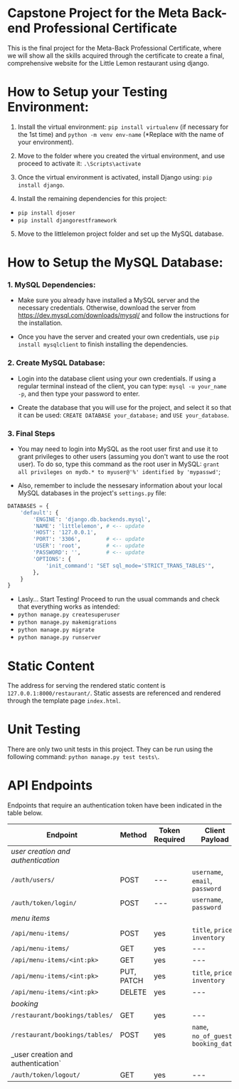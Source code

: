 # Capstone Project for the Meta Back-end Professional Certificate
This is the final project for the Meta-Back Professional Certificate, where we will show all the skills acquired through the certificate to create a final, comprehensive website for the Little Lemon restaurant using django.

# How to Setup your Testing Environment:
1. Install the virtual environment: `pip install virtualenv` (if necessary for the 1st time) and `python -m venv env-name` (*Replace with the name of your environment).

2. Move to the folder where you created the virtual environment, and use proceed to activate it: `.\Scripts\activate`

3. Once the virtual environment is activated, install Django using: `pip install django`. 

4. Install the remaining dependencies for this project: 
- `pip install djoser`
- `pip install djangorestframework`

5. Move to the littlelemon project folder and set up the MySQL database.

# How to Setup the MySQL Database:

### 1. MySQL Dependencies:
- Make sure you already have installed a MySQL server and the necessary credentials. Otherwise, download the server from https://dev.mysql.com/downloads/mysql/ and follow the instructions for the installation.

- Once you have the server and created your own credentials, use `pip install mysqlclient` to finish installing the dependencies.

### 2. Create MySQL Database:
- Login into the database client using your own credentials. If using a regular terminal instead of the client, you can type: `mysql -u your_name -p`, and then type your password to enter.

- Create the database that you will use for the project, and select it so that it can be used: `CREATE DATABASE your_database;` and `USE your_database`.

### 3. Final Steps
- You may need to login into MySQL as the root user first and use it to grant privileges to other users (assuming you don't want to use the root user). To do so, type this command as the root user in MySQL: `grant all privileges on mydb.* to myuser@'%' identified by 'mypasswd'`;

- Also, remember to include the nessesary information about your local MySQL databases in the project's `settings.py` file:

```python
DATABASES = {
    'default': {
        'ENGINE': 'django.db.backends.mysql',
        'NAME': 'littlelemon', # <-- update
        'HOST': '127.0.0.1',
        'PORT': '3306',        # <-- update
        'USER': 'root',        # <-- update
        'PASSWORD': '',        # <-- update
        'OPTIONS': {
            'init_command': "SET sql_mode='STRICT_TRANS_TABLES'",
        },
    }
}
```

- Lasly... Start Testing! Proceed to run the usual commands and check that everything works as intended:
- `python manage.py createsuperuser`
- `python manage.py makemigrations`
- `python manage.py migrate`
- `python manage.py runserver` 

# Static Content

The address for serving the rendered static content is `127.0.0.1:8000/restaurant/`.  Static assests are referenced and rendered through the template page `index.html`.

# Unit Testing

There are only two unit tests in this project.  They can be run using the following command: `python manage.py test tests\`.

# API Endpoints
Endpoints that require an authentication token have been indicated in the table below.

| Endpoint | Method | Token Required | Client Payload |  |
| --- | --- | --- | --- | --- |
| _user creation and authentication_ |  |  |  |  |
| `/auth/users/` | POST | --- | `username`, `email`, `password` |  |
| `/auth/token/login/` | POST | --- | `username`, `password` |  |
| _menu items_ |  |  |  |  |
| `/api/menu-items/` | POST | yes | `title`, `price`, `inventory` |  |
| `/api/menu-items/` | GET | yes | --- |  |
| `/api/menu-items/<int:pk>` | GET | yes | --- |  |
| `/api/menu-items/<int:pk>` | PUT, PATCH | yes | `title`, `price`, `inventory` |  |
| `/api/menu-items/<int:pk>` | DELETE | yes | --- |  |
| _booking_ |  |  |  |  |
| `/restaurant/bookings/tables/` | GET | yes | --- |  |
| `/restaurant/bookings/tables/` | POST | yes | `name`, `no_of_guests`, `booking_date` |  |
| _user creation and authentication` |  |  |  |  |
| `/auth/token/logout/` | GET | yes | --- |